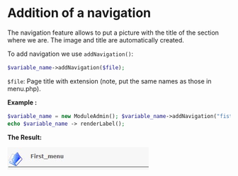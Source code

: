 # Addition of a navigation

The navigation feature allows to put a picture with the title of the section where we are. The image and title are automatically created.

To add navigation we use `addNavigation()`:

```php
$variable_name->addNavigation($file);
```

`$file`: Page title with extension \(note, put the same names as those in menu.php\).

**Example :** 

```php
$variable_name = new ModuleAdmin(); $variable_name->addNavigation("fist_menu.php"); 
echo $variable_name -> renderLabel();
```

**The Result:** 

![](.gitbook/assets/img_7.jpg)

